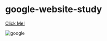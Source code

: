 # google-website-study
[Click Me!](https://selman-s.github.io/google-website-study/)

![google](https://user-images.githubusercontent.com/97898216/165818527-1a328ab2-6294-4e48-a6d3-0a8c7aef5b29.png)


